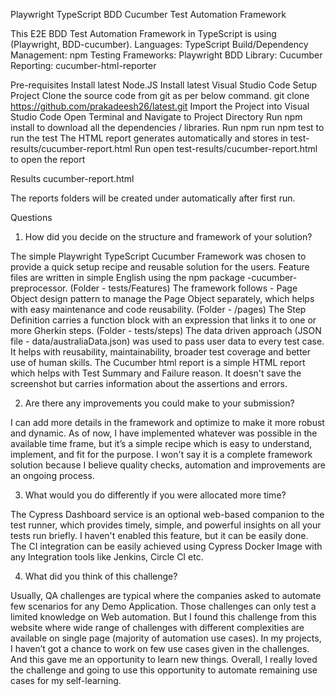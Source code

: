Playwright TypeScript BDD Cucumber Test Automation Framework

This E2E BDD Test Automation Framework in TypeScript is using (Playwright, BDD-cucumber).
Languages: TypeScript
Build/Dependency Management: npm
Testing Frameworks: Playwright
BDD Library: Cucumber
Reporting: cucumber-html-reporter

Pre-requisites
Install latest Node.JS
Install latest Visual Studio Code
Setup Project
Clone the source code from git as per below command.
git clone <https://github.com/prakadeesh26/latest.git>
Import the Project into Visual Studio Code
Open Terminal and Navigate to Project Directory
Run npm install to download all the dependencies / libraries.
Run npm run npm test to run the test
The HTML report generates automatically and stores in test-results/cucumber-report.html
Run open test-results/cucumber-report.html to open the report

Results
cucumber-report.html

The reports folders will be created under automatically after first run.

Questions

1. How did you decide on the structure and framework of your solution?

The simple Playwright TypeScript Cucumber Framework was chosen to provide a quick setup recipe and reusable solution for the users.
Feature files are written in simple English using the npm package -cucumber-preprocessor. (Folder - tests/Features)
The framework follows - Page Object design pattern to manage the Page Object separately, which helps with easy maintenance and code reusability. (Folder - /pages)
The Step Definition carries a function block with an expression that links it to one or more Gherkin steps. (Folder - tests/steps)
The data driven approach (JSON file - data/australiaData.json) was used to pass user data to every test case. It helps with reusability, maintainability, broader test coverage and better use of human skills.
The Cucumber html report is a simple HTML report which helps with Test Summary and Failure reason. It doesn't save the screenshot but carries information about the assertions and errors. 

2. Are there any improvements you could make to your submission?

I can add more details in the framework and optimize to make it more robust and dynamic. 
As of now, I have implemented whatever was possible in the available time frame, but it’s a simple recipe which is easy to understand, implement, and fit for the purpose. 
I won't say it is a complete framework solution because I believe quality checks, automation and improvements are an ongoing process. 

3. What would you do differently if you were allocated more time?

The Cypress Dashboard service is an optional web-based companion to the test runner, which provides timely, simple, and powerful insights on all your tests run briefly. I haven't enabled this feature, but it can be easily done.
The CI integration can be easily achieved using Cypress Docker Image with any Integration tools like Jenkins, Circle CI etc. 

4. What did you think of this challenge?

Usually, QA challenges are typical where the companies asked to automate few scenarios for any Demo Application. 
Those challenges can only test a limited knowledge on Web automation.
But I found this challenge from this website where wide range of challenges with different complexities are available on single page (majority of automation use cases).
In my projects, I haven’t got a chance to work on few use cases given in the challenges. 
And this gave me an opportunity to learn new things. 
Overall, I really loved the challenge and going to use this opportunity to automate remaining use cases for my self-learning.

